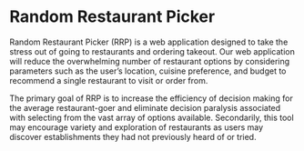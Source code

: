 # Random Restaurant Picker

Random Restaurant Picker (RRP) is a web application designed to take the stress out 
of going to restaurants and ordering takeout. Our web application will reduce the 
overwhelming number of restaurant options by considering parameters such as the user’s 
location, cuisine preference, and budget to recommend a single restaurant to visit or 
order from.

The primary goal of RRP is to increase the efficiency of decision making for the 
average restaurant-goer and eliminate decision paralysis associated with selecting from 
the vast array of options available. Secondarily, this tool may encourage variety and 
exploration of restaurants as users may discover establishments they had not previously 
heard of or tried.
